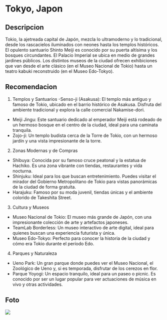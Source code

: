 # Tokyo, Japon

## Descripcion
 
 Tokio, la ajetreada capital de Japón, mezcla lo ultramoderno y lo tradicional, desde los rascacielos iluminados con neones hasta los templos históricos. El opulento santuario Shinto Meiji es conocido por su puerta altísima y los bosques circundantes. El Palacio Imperial se ubica en medio de grandes jardines públicos. Los distintos museos de la ciudad ofrecen exhibiciones que van desde el arte clásico (en el Museo Nacional de Tokio) hasta un teatro kabuki reconstruido (en el Museo Edo-Tokyo). 

 ## Recomendacion

 1. Templos y Santuarios
-Senso-ji (Asakusa): El templo más antiguo y famoso de Tokio, ubicado en el barrio histórico de Asakusa. Disfruta del ambiente tradicional y explora la calle comercial Nakamise-dori.
- Meiji Jingu: Este santuario dedicado al emperador Meiji está rodeado de un hermoso bosque en el centro de la ciudad, ideal para una caminata tranquila.
- Zojo-ji: Un templo budista cerca de la Torre de Tokio, con un hermoso jardín y una vista impresionante de la torre.
2. Zonas Modernas y de Compras
- Shibuya: Conocida por su famoso cruce peatonal y la estatua de Hachiko. Es una zona vibrante con tiendas, restaurantes y vida nocturna.
- Shinjuku: Ideal para los que buscan entretenimiento. Puedes visitar el mirador del Gobierno Metropolitano de Tokio para vistas panorámicas de la ciudad de forma gratuita.
- Harajuku: Famoso por su moda juvenil, tiendas únicas y el ambiente colorido de Takeshita Street.
3. Cultura y Museos
- Museo Nacional de Tokio: El museo más grande de Japón, con una impresionante colección de arte y artefactos japoneses.
- TeamLab Borderless: Un museo interactivo de arte digital, ideal para quienes buscan una experiencia futurista y única.
- Museo Edo-Tokyo: Perfecto para conocer la historia de la ciudad y cómo era Tokio durante el período Edo.
4. Parques y Naturaleza
- Ueno Park: Un gran parque donde puedes ver el Museo Nacional, el Zoológico de Ueno y, si es temporada, disfrutar de los cerezos en flor.
- Parque Yoyogi: Un espacio tranquilo, ideal para un paseo o picnic. Es conocido por ser un lugar popular para ver actuaciones de música en vivo y otras actividades.

## Foto

![](https://encrypted-tbn0.gstatic.com/images?q=tbn:ANd9GcQctXdotzJbmHnxAgTQeJoF2dD12wNEUHFINQ&s)

